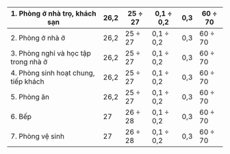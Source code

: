 | 1. Phòng ở nhà trọ, khách sạn        | 26,2   | 25 ÷ 27   | 0,1 ÷ 0,2   | 0,3   | 60 ÷ 70   |
|--------------------------------------|--------|-----------|-------------|-------|-----------|
| 2. Phòng ở nhà ở                     | 26,2   | 25 ÷ 27   | 0,1 ÷ 0,2   | 0,3   | 60 ÷ 70   |
| 3. Phòng nghỉ và học tập trong nhà ở | 26,2   | 25 ÷ 27   | 0,1 ÷ 0,2   | 0,3   | 60 ÷ 70   |
| 4. Phòng sinh hoạt chung, tiếp khách | 26,2   | 25 ÷ 27   | 0,1 ÷ 0,2   | 0,3   | 60 ÷ 70   |
| 5. Phòng ăn                          | 26,2   | 25 ÷ 27   | 0,1 ÷ 0,2   | 0,3   | 60 ÷ 70   |
| 6. Bếp                               | 27     | 26 ÷ 28   | 0,1 ÷ 0,2   | 0,3   | 60 ÷ 70   |
| 7. Phòng vệ sinh                     | 27     | 26 ÷ 28   | 0,1 ÷ 0,2   | 0,3   | 60 ÷ 70   |